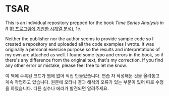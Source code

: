 ﻿# TSAR 

This is an individual repository prepped for the book *Time Series Analysis in R* ([R 프로그램에 기반한 시계열 분석](http://www.kyobobook.co.kr/product/detailViewKor.laf?ejkGb=KOR&mallGb=KOR&barcode=9791186821121&orderClick=LAH&Kc=)), 1e. 

Neither the publisher nor the author seems to provide sample code so I created a repository and uploaded all the code examples I wrote. It was originally a personal exercise purpose so the results and interpretations of my own are attached as well. I found some typo and errors in the book, so if there's any difference from the original text, that's my correction. If you find any other error or mistake, please feel free to let me know.

이 책에 수록된 코드가 웹에 없어 직접 만들었습니다. 연습 차 작성해둔 것을 올려놓고 계속 작업하고 있습니다. 원문에 오타나 결과 해석의 오류가 있는 부분이 있어 따로 수정을 하였습니다. 다른 실수나 에러가 발견되면 알려주세요.
